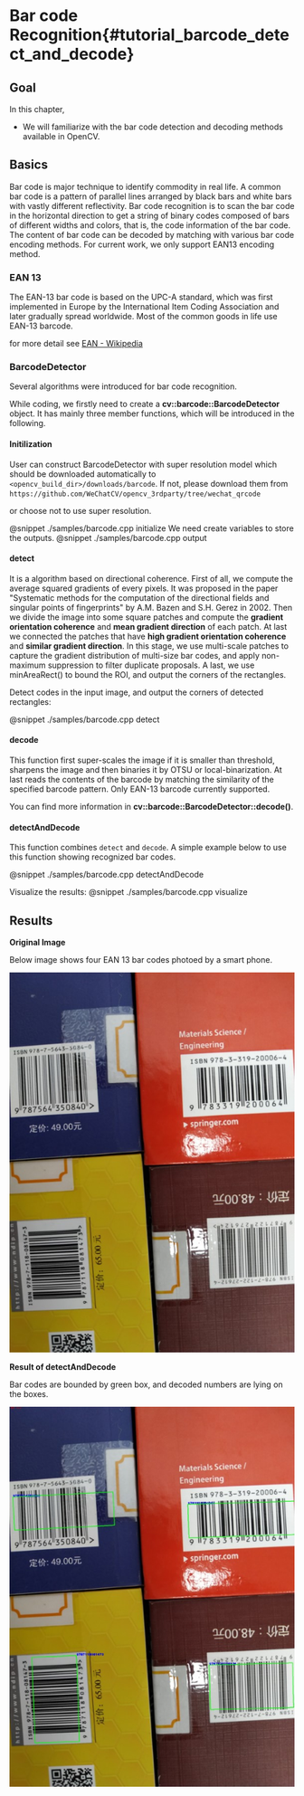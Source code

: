 Bar code Recognition{#tutorial_barcode_detect_and_decode}
======================

Goal
----

In this chapter,

-   We will familiarize with the bar code detection and decoding methods available in OpenCV.

Basics
----

Bar code is major technique to identify commodity in real life.  A common bar code is a pattern of parallel lines arranged by black bars and white bars with vastly different reflectivity. Bar code recognition is to scan the bar code in the horizontal direction to get a string of binary codes composed of bars of different widths and colors, that is, the code information of the bar code. The content of bar code can be decoded by matching with various bar code encoding methods. For current work, we only support EAN13 encoding method.

### EAN 13

The EAN-13 bar code is based on the UPC-A standard, which was first implemented in Europe by the International Item Coding Association and later gradually spread worldwide. Most of the common goods in life use EAN-13 barcode.

for more detail see [EAN - Wikipedia](https://en.wikipedia.org/wiki/International_Article_Number)

### BarcodeDetector
Several algorithms were introduced for bar code recognition.

While coding, we firstly need to create a **cv::barcode::BarcodeDetector** object.  It has mainly three member functions, which will be introduced in the following.

#### Initilization

User can construct BarcodeDetector with super resolution model which should be downloaded automatically to `<opencv_build_dir>/downloads/barcode`. If not, please download them from `https://github.com/WeChatCV/opencv_3rdparty/tree/wechat_qrcode`

or choose not to use super resolution.

@snippet ./samples/barcode.cpp initialize
We need create variables to store the outputs.
@snippet ./samples/barcode.cpp output

#### detect

It is a algorithm based on directional coherence. First of all, we compute the average squared gradients of every pixels. It was proposed in the paper "Systematic methods for the computation of the directional fields and singular points of fingerprints" by A.M. Bazen and S.H. Gerez in 2002. Then we divide the image into some square patches and compute the **gradient orientation coherence** and **mean gradient direction** of each patch. At last we connected the patches that have **high gradient orientation coherence** and **similar gradient direction**. In this stage, we use multi-scale patches to capture the gradient distribution of multi-size bar codes, and apply non-maximum suppression to filter duplicate proposals. A last, we use minAreaRect() to bound the ROI, and output the corners of the rectangles.

Detect codes in the input image, and output the corners of detected rectangles:

@snippet ./samples/barcode.cpp detect

#### decode

This function first super-scales the image if it is smaller than threshold, sharpens the image and then binaries it by OTSU or local-binarization. At last reads the contents of the barcode by matching the similarity of the specified barcode pattern. Only EAN-13 barcode currently supported.

You can find more information in **cv::barcode::BarcodeDetector::decode()**.

#### detectAndDecode

This function combines `detect`  and `decode`.  A simple example below to use this function showing recognized bar codes.

@snippet ./samples/barcode.cpp detectAndDecode

Visualize the results:
@snippet ./samples/barcode.cpp visualize

Results
-------

**Original Image**

Below image shows four EAN 13 bar codes photoed by a smart phone.

![image](images/4_barcodes.jpg)

**Result of detectAndDecode**

Bar codes are bounded by green box, and decoded numbers are lying on the boxes.

![image](images/result.jpg)
